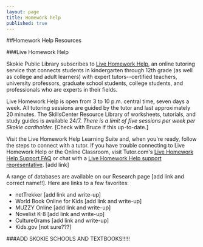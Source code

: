 ```yaml
---
layout: page
title: Homework help
published: true
---
```


##Homework Help Resources

###Live Homework Help


Skokie Public Library subscribes to [Live Homework Help](http://lhh.tutor.com/?ProgramGUID=4e339970-4f83-46c7-8373-65e0218340a3), an online tutoring service that connects students in kindergarten through 12th grade (as well as college and adult learners) with expert tutors--certified teachers, university professors, graduate school students, college students, and professionals who are experts in their fields.

Live Homework Help is open from 3 to 10 p.m. central time, seven days a week. All tutoring sessions are guided by the tutor and last approximately 20 minutes. The SkillsCenter Resource Library of worksheets, tutorials, and study guides is available 24/7. *There is a limit of five sessions per week per Skokie cardholder.* [Check with Bruce if this up-to-date.]

Visit the Live Homework Help Learning Suite and, when you're ready, follow the steps to connect with a tutor. If you have trouble connecting to Live Homework Help or the Online Classroom, visit Tutor.com's [Live Homework Help Support FAQ](http://lhh.tutor.com/policies/faq.aspx) or chat with a [Live Homework Help support representative](http://lhh.tutor.com/policies/live-support.htm). [add link]

A range of databases are available on our Research page [add link and correct name!!]. Here are links to a few favorites:
- netTrekker [add link and write-up]
- World Book Online for Kids [add link and write-up]
- MUZZY Online [add link and write-up]
- Novelist K-8 [add link and write-up]
- CultureGrams [add link and write-up]
- Kids.gov [not sure???]

###ADD SKOKIE SCHOOLS AND TEXTBOOKS!!!!!